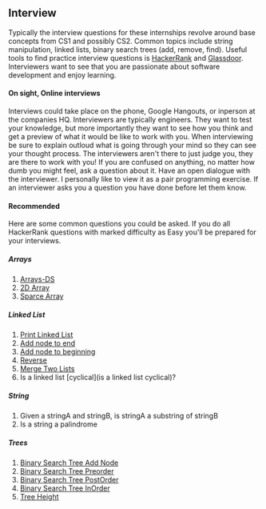 ## Interview
Typically the interview questions for these internships revolve around base concepts from CS1 and possibly CS2. Common topics include string manipulation, linked lists, binary search trees (add, remove, find). Useful tools to find practice interview questions is [HackerRank](https://www.hackerrank.com) and [Glassdoor](https://www.glassdoor.com). Interviewers want to see that you are passionate about software development and enjoy learning. 

#### On sight, Online interviews
Interviews could take place on the phone, Google Hangouts, or inperson at the companies HQ. Interviewers are typically engineers. They want to test your knowledge, but more importantly they want to see how you think and get a preview of what it would be like to work with you. When interviewing be sure to explain outloud what is going through your mind so they can see your thought process. The interviewers aren't there to just judge you, they are there to work with you! If you are confused on anything, no matter how dumb you might feel, ask a question about it. Have an open dialogue with the interviewer. I personally like to view it as a pair programming exercise. 
If an interviewer asks you a question you have done before let them know.

#### Recommended
Here are some common questions you could be asked. If you do all HackerRank questions with marked difficulty as Easy you'll be prepared for your interviews. 
##### Arrays
1. [Arrays-DS](https://www.hackerrank.com/challenges/arrays-ds)
2. [2D Array](https://www.hackerrank.com/challenges/2d-array)
3. [Sparce Array](https://www.hackerrank.com/challenges/sparse-arrays)
##### Linked List
1. [Print Linked List](https://www.hackerrank.com/challenges/print-the-elements-of-a-linked-list)
2. [Add node to end](https://www.hackerrank.com/challenges/insert-a-node-at-the-tail-of-a-linked-list)
3. [Add node to beginning](https://www.hackerrank.com/challenges/insert-a-node-at-the-head-of-a-linked-list)
4. [Reverse](https://www.hackerrank.com/challenges/reverse-a-linked-list)
5. [Merge Two Lists](https://www.hackerrank.com/challenges/merge-two-sorted-linked-lists)
6. Is a linked list [cyclical](is a linked list cyclical)? 
##### String
1. Given a stringA and stringB, is stringA a substring of stringB
2. Is a string a palindrome
##### Trees
1. [Binary Search Tree Add Node](https://www.hackerrank.com/challenges/binary-search-tree-insertion)
2. [Binary Search Tree Preorder](https://www.hackerrank.com/challenges/tree-preorder-traversal)
3. [Binary Search Tree PostOrder](https://www.hackerrank.com/challenges/tree-postorder-traversal)
4. [Binary Search Tree InOrder](https://www.hackerrank.com/challenges/tree-inorder-traversal)
5. [Tree Height](https://www.hackerrank.com/challenges/tree-height-of-a-binary-tree)
